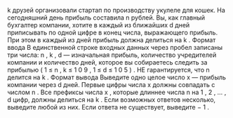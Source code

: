 k
 друзей организовали стартап по производству укулеле для кошек. На сегодняшний день прибыль составила 
n
 рублей. Вы, как главный бухгалтер компании, хотите в каждый из ближайших 
d
 дней приписывать по одной цифре в конец числа, выражающего прибыль. При этом в каждый из дней прибыль должна делиться на 
k
.
Формат ввода
В единственной строке входных данных через пробел записаны три числа: 
n
,
k
,
d
 — изначальная прибыль, количество учредителей компании и количество дней, которое вы собираетесь следить за прибылью 
(
1
≤
n
,
k
≤
1
0
9
,
1
≤
d
≤
1
0
5
)
. НЕ гарантируется, что 
n
 делится на 
k
.
Формат вывода
Выведите одно целое число 
x
 — прибыль компании через 
d
 дней. Первые цифры числа 
x
 должны совпадать с числом 
n
. Все префиксы числа 
x
, которые длиннее числа 
n
 на 
1
,
2
,
…
,
d
 цифр, должны делиться на 
k
. Если возможных ответов несколько, выведите любой из них. Если ответа не существует, выведите 
−
1
.